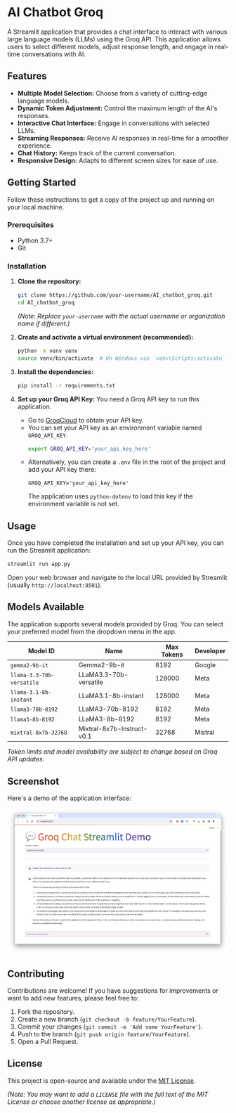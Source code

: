 # AI Chatbot Groq

A Streamlit application that provides a chat interface to interact with various large language models (LLMs) using the Groq API. This application allows users to select different models, adjust response length, and engage in real-time conversations with AI.

## Features

- **Multiple Model Selection:** Choose from a variety of cutting-edge language models.
- **Dynamic Token Adjustment:** Control the maximum length of the AI's responses.
- **Interactive Chat Interface:** Engage in conversations with selected LLMs.
- **Streaming Responses:** Receive AI responses in real-time for a smoother experience.
- **Chat History:** Keeps track of the current conversation.
- **Responsive Design:** Adapts to different screen sizes for ease of use.

## Getting Started

Follow these instructions to get a copy of the project up and running on your local machine.

### Prerequisites

- Python 3.7+
- Git

### Installation

1.  **Clone the repository:**
    ```bash
    git clone https://github.com/your-username/AI_chatbot_groq.git
    cd AI_chatbot_groq
    ```
    *(Note: Replace `your-username` with the actual username or organization name if different.)*

2.  **Create and activate a virtual environment (recommended):**
    ```bash
    python -m venv venv
    source venv/bin/activate  # On Windows use `venv\Scripts\activate`
    ```

3.  **Install the dependencies:**
    ```bash
    pip install -r requirements.txt
    ```

4.  **Set up your Groq API Key:**
    You need a Groq API key to run this application.
    - Go to [GroqCloud](https://console.groq.com/keys) to obtain your API key.
    - You can set your API key as an environment variable named `GROQ_API_KEY`.
      ```bash
      export GROQ_API_KEY='your_api_key_here'
      ```
    - Alternatively, you can create a `.env` file in the root of the project and add your API key there:
      ```
      GROQ_API_KEY='your_api_key_here'
      ```
      The application uses `python-dotenv` to load this key if the environment variable is not set.

## Usage

Once you have completed the installation and set up your API key, you can run the Streamlit application:

```bash
streamlit run app.py
```

Open your web browser and navigate to the local URL provided by Streamlit (usually `http://localhost:8501`).

## Models Available

The application supports several models provided by Groq. You can select your preferred model from the dropdown menu in the app.

| Model ID                | Name                        | Max Tokens | Developer |
| ----------------------- | --------------------------- | ---------- | --------- |
| `gemma2-9b-it`          | Gemma2-9b-it                | 8192       | Google    |
| `llama-3.3-70b-versatile` | LLaMA3.3-70b-versatile      | 128000     | Meta      |
| `llama-3.1-8b-instant`  | LLaMA3.1-8b-instant         | 128000     | Meta      |
| `llama3-70b-8192`       | LLaMA3-70b-8192             | 8192       | Meta      |
| `llama3-8b-8192`        | LLaMA3-8b-8192              | 8192       | Meta      |
| `mixtral-8x7b-32768`    | Mixtral-8x7b-Instruct-v0.1  | 32768      | Mistral   |

*Token limits and model availability are subject to change based on Groq API updates.*

## Screenshot

Here's a demo of the application interface:

![Groq Chatbot Demo](images/groq_demo.png)

## Contributing

Contributions are welcome! If you have suggestions for improvements or want to add new features, please feel free to:

1.  Fork the repository.
2.  Create a new branch (`git checkout -b feature/YourFeature`).
3.  Commit your changes (`git commit -m 'Add some YourFeature'`).
4.  Push to the branch (`git push origin feature/YourFeature`).
5.  Open a Pull Request.

## License

This project is open-source and available under the [MIT License](LICENSE).

*(Note: You may want to add a `LICENSE` file with the full text of the MIT License or choose another license as appropriate.)*
